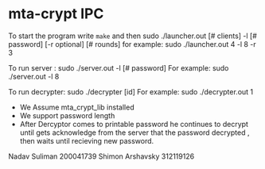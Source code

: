 # mta-crypt IPC
To start the program write `make` and then sudo ./launcher.out [# clients] -l [# password] [-r optional] [# rounds]
for example: sudo ./launcher.out 4 -l 8 -r 3

To run server : sudo ./server.out -l [# password] 
For example: sudo ./server.out -l 8

To run decrypter: sudo ./decrypter [id]
For example: sudo ./decrypter.out 1
 
* We Assume mta_crypt_lib installed 
* We support password length
* After Dercyptor comes to printable password he continues to decrypt until gets acknowledge 
  from the server that the password decrypted , then waits until recieving new password.
 
 
Nadav Suliman 200041739
Shimon Arshavsky 312119126
